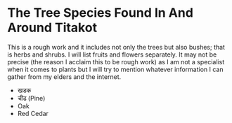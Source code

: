 # The Tree Species Found In And Around Titakot

This is a rough work and it includes not only the trees but also bushes;
that is herbs and shrubs. I will list fruits and flowers separately. It may
not be precise (the reason I acclaim this to be rough work) as I am not a
specialist when it comes to plants but I will try to mention whatever 
information I can gather from my elders and the internet.

+ खडक
+ चीढ  (Pine)
+ Oak
+ Red Cedar

